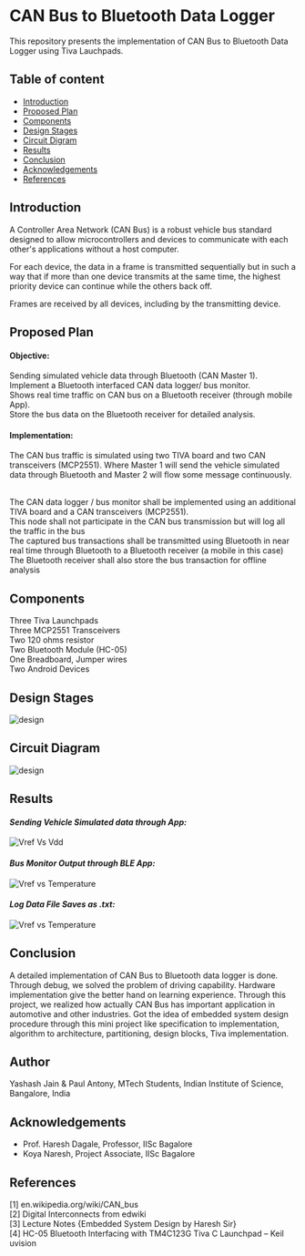 # CAN Bus to Bluetooth Data Logger
This repository presents the implementation of CAN Bus to Bluetooth Data Logger using Tiva Lauchpads.

## Table of content

- [Introduction](#Introduction)<br/>
- [Proposed Plan](#Proposed)<br/>
- [Components](#Components)<br/>
- [Design Stages](#Design)<br/>
- [Circuit Digram](#Circuit)<br/>
- [Results](#Resultls)<br/>
- [Conclusion](#Conclusion)<br/>
- [Acknowledgements](#Acknowledgements)<br/>
- [References](#References)



## <a name="Introduction"></a>Introduction
A Controller Area Network (CAN Bus) is a robust vehicle bus standard designed to allow microcontrollers and devices to communicate with each other's applications without a host computer.

For each device, the data in a frame is transmitted sequentially but in such a way that if more than one device transmits at the same time, the highest priority device can continue while the others back off.

Frames are received by all devices, including by the transmitting device.

## <a name="Proposed"></a>Proposed Plan
#### Objective:

Sending simulated vehicle data through Bluetooth (CAN Master 1).<br/>
Implement a Bluetooth interfaced CAN data logger/ bus monitor.<br/>
Shows real time traffic on CAN bus on a Bluetooth receiver (through mobile App).<br/>
Store the bus data on the Bluetooth receiver for detailed analysis.

#### Implementation:
The CAN bus traffic is simulated using two TIVA board and two CAN transceivers (MCP2551). Where Master 1 will send the vehicle simulated data through Bluetooth and Master 2 will flow some message continuously.<br/><br/>

The CAN data logger / bus monitor shall be implemented using an additional TIVA board and a CAN transceivers (MCP2551).<br/>
This node shall not participate in the CAN bus transmission but will log all the traffic in the bus<br/>
The captured  bus transactions shall be transmitted using Bluetooth in near real time through Bluetooth to a Bluetooth receiver (a mobile in this case) <br/>
The Bluetooth receiver shall also store the bus transaction for offline analysis



## <a name="Components"></a>Components
Three Tiva Launchpads<br/>
Three MCP2551 Transceivers<br/>
Two 120 ohms resistor<br/>
Two Bluetooth Module (HC-05)<br/>
One Breadboard, Jumper wires<br/>
Two Android Devices


## <a name="Design"></a>Design Stages
![design](/images/1.png)

## <a name="Circuit"></a>Circuit Diagram
![design](/images/2.png)


## <a name="Resultls"></a>Results
#### *Sending Vehicle Simulated data through App:*
![Vref Vs Vdd](/images/3.png)

#### *Bus Monitor Output through BLE App:*
![Vref vs Temperature](/images/4.png)

#### *Log Data File Saves as .txt:*
![Vref vs Temperature](/images/5.png)


## <a name="Conclusion"></a>Conclusion
A detailed implementation of CAN Bus to Bluetooth data logger is done.
Through debug, we solved the problem of driving capability.
Hardware implementation give the better hand on learning experience.
Through this project, we realized how actually CAN Bus has important application in automotive and other industries.
Got the idea of embedded system design procedure through this mini project like specification to implementation, algorithm to architecture, partitioning, design blocks, Tiva implementation.


## Author
Yashash Jain & Paul Antony, MTech Students, Indian Institute of Science, Bangalore, India

## <a name="Acknowledgements"></a>Acknowledgements
- Prof. Haresh Dagale, Professor, IISc Bagalore <br/>
- Koya Naresh, Project Associate, IISc Bagalore


## <a name="References"></a>References
[1]	en.wikipedia.org/wiki/CAN_bus<br/>
[2]	Digital Interconnects from edwiki<br/>
[3]	Lecture Notes {Embedded System Design by Haresh Sir}<br/>
[4]	HC-05 Bluetooth Interfacing with TM4C123G Tiva C Launchpad – Keil uvision




